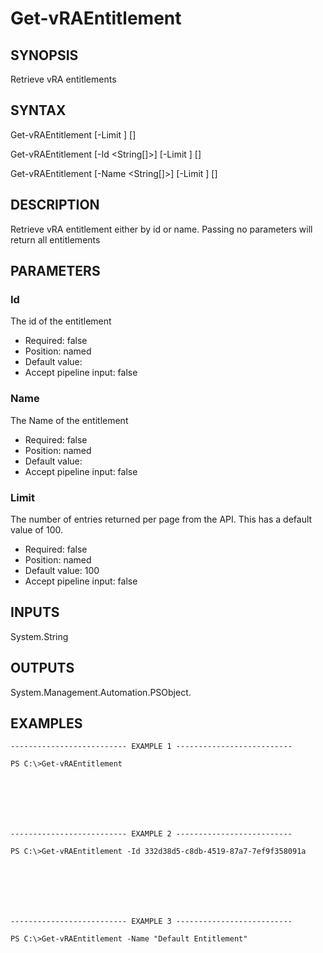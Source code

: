 # Get-vRAEntitlement

## SYNOPSIS
    
Retrieve vRA entitlements

## SYNTAX
 Get-vRAEntitlement [-Limit <String>] [<CommonParameters>] Get-vRAEntitlement [-Id <String[]>] [-Limit <String>] [<CommonParameters>] Get-vRAEntitlement [-Name <String[]>] [-Limit <String>] [<CommonParameters>]    

## DESCRIPTION

Retrieve vRA entitlement either by id or name. Passing no parameters will return all entitlements

## PARAMETERS


### Id

The id of the entitlement

* Required: false
* Position: named
* Default value: 
* Accept pipeline input: false

### Name

The Name of the entitlement

* Required: false
* Position: named
* Default value: 
* Accept pipeline input: false

### Limit

The number of entries returned per page from the API. This has a default value of 100.

* Required: false
* Position: named
* Default value: 100
* Accept pipeline input: false

## INPUTS

System.String

## OUTPUTS

System.Management.Automation.PSObject.

## EXAMPLES
```
-------------------------- EXAMPLE 1 --------------------------

PS C:\>Get-vRAEntitlement







-------------------------- EXAMPLE 2 --------------------------

PS C:\>Get-vRAEntitlement -Id 332d38d5-c8db-4519-87a7-7ef9f358091a







-------------------------- EXAMPLE 3 --------------------------

PS C:\>Get-vRAEntitlement -Name "Default Entitlement"
```

